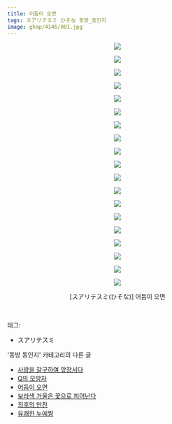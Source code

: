 ```yaml
---
title: 어둠이 오면
tags: スアリテスミ ひそな 동방_동인지
image: ghap/4146/001.jpg
---
```

<div class="article">
<p style="text-align: center; clear: none; float: none;"><img src="{{ site.nasurl }}/ghap/4146/001.jpg"/></p>
<p style="text-align: center; clear: none; float: none;"><img src="{{ site.nasurl }}/ghap/4146/002.jpg"/></p>
<p style="text-align: center; clear: none; float: none;"><img src="{{ site.nasurl }}/ghap/4146/003.jpg"/></p>
<p style="text-align: center; clear: none; float: none;"><img src="{{ site.nasurl }}/ghap/4146/004.jpg"/></p>
<p style="text-align: center; clear: none; float: none;"><img src="{{ site.nasurl }}/ghap/4146/005.jpg"/></p>
<p style="text-align: center; clear: none; float: none;"><img src="{{ site.nasurl }}/ghap/4146/006.jpg"/></p>
<p style="text-align: center; clear: none; float: none;"><img src="{{ site.nasurl }}/ghap/4146/007.jpg"/></p>
<p style="text-align: center; clear: none; float: none;"><img src="{{ site.nasurl }}/ghap/4146/008.jpg"/></p>
<p style="text-align: center; clear: none; float: none;"><img src="{{ site.nasurl }}/ghap/4146/009.jpg"/></p>
<p style="text-align: center; clear: none; float: none;"><img src="{{ site.nasurl }}/ghap/4146/010.jpg"/></p>
<p style="text-align: center; clear: none; float: none;"><img src="{{ site.nasurl }}/ghap/4146/011.jpg"/></p>
<p style="text-align: center; clear: none; float: none;"><img src="{{ site.nasurl }}/ghap/4146/012.jpg"/></p>
<p style="text-align: center; clear: none; float: none;"><img src="{{ site.nasurl }}/ghap/4146/013.jpg"/></p>
<p style="text-align: center; clear: none; float: none;"><img src="{{ site.nasurl }}/ghap/4146/014.jpg"/></p>
<p style="text-align: center; clear: none; float: none;"><img src="{{ site.nasurl }}/ghap/4146/015.jpg"/></p>
<p style="text-align: center; clear: none; float: none;"><img src="{{ site.nasurl }}/ghap/4146/016.jpg"/></p>
<p style="text-align: center; clear: none; float: none;"><img src="{{ site.nasurl }}/ghap/4146/017.jpg"/></p>
<p style="text-align: center; clear: none; float: none;"><img src="{{ site.nasurl }}/ghap/4146/018.jpg"/></p>
<p style="text-align: center; clear: none; float: none;"><img src="{{ site.nasurl }}/ghap/4146/019.jpg"/></p>
<p style="text-align: center; clear: none; float: none;">[スアリテスミ(ひそな)] 어둠이 오면</p>
<p><br/></p>
</div><div class="tagTrail">
<p>태그: </p>
<ul>
<li>スアリテスミ</li>
</ul>
</div><div class="another">
<p>'동방 동인지' 카테고리의 다른 글</p>
<ul>
<li><a href="/2018-01-31-ghap_4150">사랑을 갈구하여 앞장서다</a></li>
<li><a href="/2018-01-22-ghap_4147">Q의 모방자</a></li>
<li><a href="/2018-01-22-ghap_4146">어둠이 오면</a></li>
<li><a href="/2018-01-22-ghap_4145">보라색 거울은 꽃으로 피어난다</a></li>
<li><a href="/2018-01-13-ghap_4131">최후의 만찬</a></li>
<li><a href="/2018-01-13-ghap_4129">유쾌한 누에쨩</a></li>
</ul>
</div><div class="cb_module cb_fluid">
<div class="cb_wrt cb_profile">
</div><!-- commentList close -->
</div>